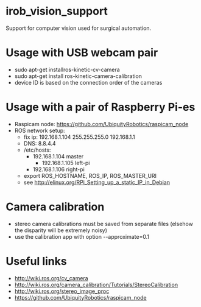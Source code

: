 # irob_vision_support
Support for computer vision used for surgical automation.

# Usage with USB webcam pair
* sudo apt-get installros-kinetic-cv-camera
* sudo apt-get install ros-kinetic-camera-calibration
* device ID is based on the connection order of the cameras

# Usage with a pair of Raspberry Pi-es
* Raspicam node: https://github.com/UbiquityRobotics/raspicam_node
* ROS network setup:
  - fix ip: 192.168.1.104 255.255.255.0 192.168.1.1
  - DNS: 8.8.4.4
  - /etc/hosts: 
  	- 192.168.1.104		master
     	- 192.168.1.105		left-pi
	- 192.168.1.106		right-pi
  - export ROS_HOSTNAME, ROS_IP, ROS_MASTER_URI
  - see http://elinux.org/RPi_Setting_up_a_static_IP_in_Debian
  
# Camera calibration
* stereo camera calibrations must be saved from separate files (elsehow the disparity will be extremely noisy)
* use the calibration app with option --approximate=0.1

# Useful links
* http://wiki.ros.org/cv_camera
* http://wiki.ros.org/camera_calibration/Tutorials/StereoCalibration
* http://wiki.ros.org/stereo_image_proc
* https://github.com/UbiquityRobotics/raspicam_node

